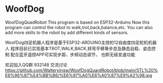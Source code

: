 # WoofDog
WoofDogQuadRobot
This program is based on ESP32-Arduino 
Now this program can control the robot to walk,trot,back,balance,etc.
You can also add more skills to the robot by add different kinds of sensors. 

WoofDog四足机器人程序是基于ESP32-ARDUINO主控的12自由度四足舵机机器人
程序目前已实现基本TROT,WALK,BACK,转弯平移等步态及静态自稳、姿态控制
配合蓝牙遥控APP可实现步距、步频动态调节， 也即无级变速功能

欢迎加入QQ群 932148 交流讨论
<img> https://github.com/Walteryingw/WoofDogQuardRobot/blob/main/STL%20%E6%96%87%E4%BB%B6/%E6%97%A0%E6%A0%87%E9%A2%98.jpg</img>
